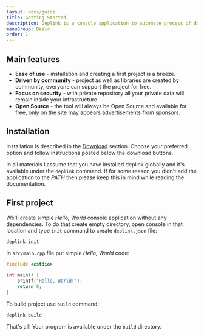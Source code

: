 ```yaml
---
layout: docs/guide
title: Getting Started
description: Deplink is a console application to automate process of downloading, building and linking dependencies in C/C++ projects. Deplink allows you to create your own packages which you can share within the company or make it public.
menuGroup: Basic
order: 1
---
```


Main features
--------

- **Ease of use** - installation and creating a first project is a breeze.
- **Driven by community** - project as well as libraries are created by community, everyone can support the project for free.
- **Focus on security** - with private repository all your private data will remain inside your infrastructure.
- **Open Source** - the tool will always be Open Source and available for free, only on the site may appears advertisements from sponsors.

Installation
------------

Installation is described in the [Download](/download) section. Choose your preferred option and follow instructions posted below the download buttons.

In all materials I assume that you have installed deplink globally and it's available under the `deplink` command. If for some reason you didn't add the application to the *PATH* then please keep this in mind while reading the documentation.

First project
-------------

We'll create simple *Hello, World* console application without any dependencies. To do that create empty directory, open console in that location and type `init` command to create `deplink.json` file:

```bash
deplink init
```

In `src/main.cpp` file put simple *Hello, World* code:

```cpp
#include <cstdio>

int main() {
	printf("Hello, World!");
	return 0;
}
```

To build project use `build` command:

```bash
deplink build
```

That's all! Your program is available under the `build` directory.
